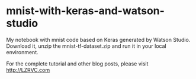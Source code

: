# mnist-with-keras-and-watson-studio
My notebook with mnist code based on Keras generated by Watson Studio. Download it, unzip the mnist-tf-dataset.zip and run it in your local environment.

For the complete tutorial and other blog posts, please visit http://LZRVC.com
